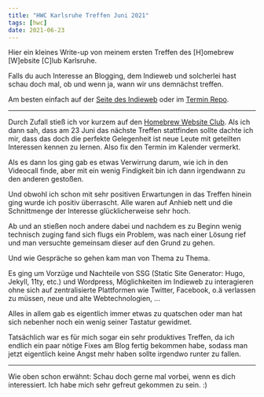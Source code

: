 ```yaml
---
title: "HWC Karlsruhe Treffen Juni 2021"
tags: [hwc]
date: 2021-06-23
---
```


Hier ein kleines Write-up von meinem ersten Treffen des [H]omebrew [W]ebsite [C]lub Karlsruhe.

Falls du auch Interesse an Blogging, dem Indieweb und solcherlei hast schau doch mal, ob und wenn ja, wann wir uns demnächst treffen.

Am besten einfach auf der [Seite des Indieweb](https://indieweb.org/Homebrew_Website_Club#.F0.9F.94.BA_Karlsruhe) oder im [Termin Repo](https://github.com/hwc-ka/dates).

---

Durch Zufall stieß ich vor kurzem auf den [Homebrew Website Club](https://indieweb.org/Homebrew_Website_Club). Als ich dann sah, dass am 23 Juni das nächste Treffen stattfinden sollte dachte ich mir, dass das doch die perfekte Gelegenheit ist neue Leute mit geteilten Interessen kennen zu lernen.
Also fix den Termin im Kalender vermerkt.

Als es dann los ging gab es etwas Verwirrung darum, wie ich in den Videocall finde, aber mit ein wenig Findigkeit bin ich dann irgendwann zu den anderen gestoßen.

Und obwohl ich schon mit sehr positiven Erwartungen in das Treffen hinein ging wurde ich positiv überrascht.
Alle waren auf Anhieb nett und die Schnittmenge der Interesse glücklicherweise sehr hoch.

Ab und an stießen noch andere dabei und nachdem es zu Beginn wenig technisch zuging fand sich flugs ein Problem, was nach einer Lösung rief und man versuchte gemeinsam dieser auf den Grund zu gehen.

Und wie Gespräche so gehen kam man von Thema zu Thema.

Es ging um Vorzüge und Nachteile von SSG (Static Site Generator: Hugo, Jekyll, 11ty, etc.) und Wordpress, Möglichkeiten im Indieweb zu interagieren ohne sich auf zentralisierte Plattformen wie Twitter, Facebook, o.ä verlassen zu müssen, neue und alte Webtechnologien, ...

Alles in allem gab es eigentlich immer etwas zu quatschen oder man hat sich nebenher noch ein wenig seiner Tastatur gewidmet.

Tatsächlich war es für mich sogar ein sehr produktives Treffen, da ich endlich ein paar nötige Fixes am Blog fertig bekommen habe, sodass man jetzt eigentlich keine Angst mehr haben sollte irgendwo runter zu fallen.

---

Wie oben schon erwähnt: Schau doch gerne mal vorbei, wenn es dich interessiert. Ich habe mich sehr gefreut gekommen zu sein. :)



